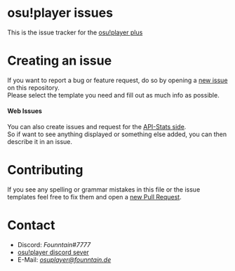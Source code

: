 # osu!player issues
This is the issue tracker for the [osu!player plus](https://github.com/Founntain/founntain/blob/master/osuplayer.md)

# Creating an issue
If you want to report a bug or feature request, do so by opening a [new issue](https://github.com/Founntain/osuplayer-issues/issues/new/choose) on this repository.  
Please select the template you need and fill out as much info as possible.

#### Web Issues
You can also create issues and request for the [API-Stats side](https://vserver.founntain.de/#/).  
So if want to see anything displayed or something else added, you can then describe it in an issue.

# Contributing
If you see any spelling or grammar mistakes in this file or the issue templates feel free to fix them and open a [new Pull Request](https://github.com/Founntain/osuplayer-issues/pulls).

# Contact
+ Discord: *Founntain#7777*
+ [osu!player discord sever](https://discord.gg/RJQSc5B)
+ E-Mail: *osuplayer@founntain.de*

